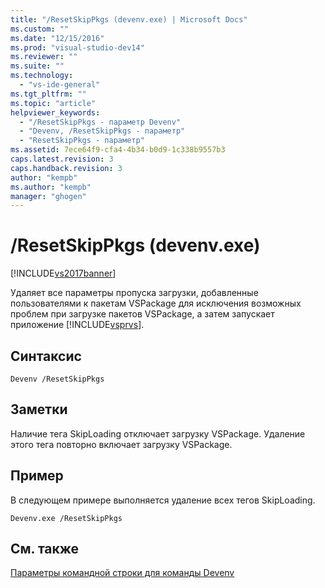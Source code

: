 ```yaml
---
title: "/ResetSkipPkgs (devenv.exe) | Microsoft Docs"
ms.custom: ""
ms.date: "12/15/2016"
ms.prod: "visual-studio-dev14"
ms.reviewer: ""
ms.suite: ""
ms.technology: 
  - "vs-ide-general"
ms.tgt_pltfrm: ""
ms.topic: "article"
helpviewer_keywords: 
  - "/ResetSkipPkgs - параметр Devenv"
  - "Devenv, /ResetSkipPkgs - параметр"
  - "ResetSkipPkgs - параметр"
ms.assetid: 7ece64f9-cfa4-4b34-b0d9-1c338b9557b3
caps.latest.revision: 3
caps.handback.revision: 3
author: "kempb"
ms.author: "kempb"
manager: "ghogen"
---
```

# /ResetSkipPkgs (devenv.exe)
[!INCLUDE[vs2017banner](../../code-quality/includes/vs2017banner.md)]

Удаляет все параметры пропуска загрузки, добавленные пользователями к пакетам VSPackage для исключения возможных проблем при загрузке пакетов VSPackage, а затем запускает приложение [!INCLUDE[vsprvs](../../code-quality/includes/vsprvs_md.md)].  
  
## Синтаксис  
  
```  
Devenv /ResetSkipPkgs  
```  
  
## Заметки  
 Наличие тега SkipLoading отключает загрузку VSPackage. Удаление этого тега повторно включает загрузку VSPackage.  
  
## Пример  
 В следующем примере выполняется удаление всех тегов SkipLoading.  
  
```  
Devenv.exe /ResetSkipPkgs  
```  
  
## См. также  
 [Параметры командной строки для команды Devenv](../../ide/reference/devenv-command-line-switches.md)